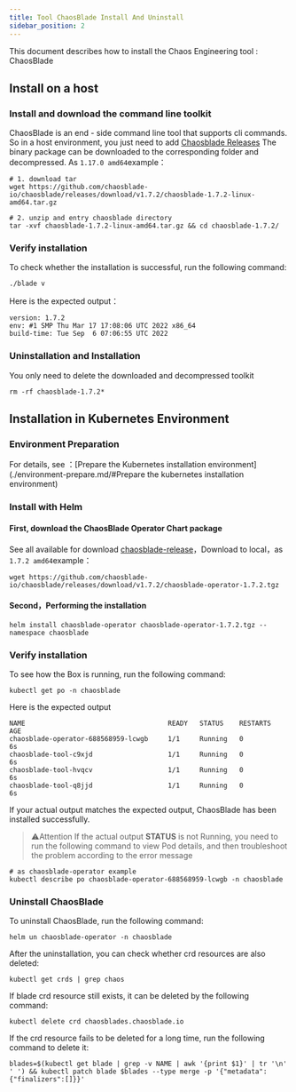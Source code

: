 ```yaml
---
title: Tool ChaosBlade Install And Uninstall
sidebar_position: 2
---
```


This document describes how to install the Chaos Engineering tool : ChaosBlade
## Install on a host
### Install and download the command line toolkit
ChaosBlade is an end - side command line tool that supports cli commands. So in a host environment, you just need to add [Chaosblade Releases](https://github.com/chaosblade-io/chaosblade/releases) The binary package can be downloaded to the corresponding folder and decompressed. As `1.17.0 amd64`example：
```shell
# 1. download tar
wget https://github.com/chaosblade-io/chaosblade/releases/download/v1.7.2/chaosblade-1.7.2-linux-amd64.tar.gz

# 2. unzip and entry chaosblade directory
tar -xvf chaosblade-1.7.2-linux-amd64.tar.gz && cd chaosblade-1.7.2/
```
### Verify installation
To check whether the installation is successful, run the following command:
```shell
./blade v
```
Here is the expected output：
```shell
version: 1.7.2
env: #1 SMP Thu Mar 17 17:08:06 UTC 2022 x86_64
build-time: Tue Sep  6 07:06:55 UTC 2022
```
### Uninstallation and Installation
You only need to delete the downloaded and decompressed toolkit
```shell
rm -rf chaosblade-1.7.2*
```
##  Installation in Kubernetes Environment
### Environment Preparation
For details, see ：[Prepare the Kubernetes installation  environment](./environment-prepare.md/#Prepare the kubernetes installation environment)
### Install with Helm
#### First, download the ChaosBlade Operator Chart package
See all available for download [chaosblade-release](https://github.com/chaosblade-io/chaosblade/releases)，Download to local，as `1.7.2 amd64`example：
```shell
wget https://github.com/chaosblade-io/chaosblade/releases/download/v1.7.2/chaosblade-operator-1.7.2.tgz
```
#### Second，Performing the installation
```shell
helm install chaosblade-operator chaosblade-operator-1.7.2.tgz --namespace chaosblade
```
### Verify installation
To see how the Box is running, run the following command:
```shell
kubectl get po -n chaosblade
```
Here is the expected output
```shell
NAME                                    READY   STATUS    RESTARTS   AGE
chaosblade-operator-688568959-lcwgb     1/1     Running   0          6s
chaosblade-tool-c9xjd                   1/1     Running   0          6s
chaosblade-tool-hvqcv                   1/1     Running   0          6s
chaosblade-tool-q8jjd                   1/1     Running   0          6s
```

If your actual output matches the expected output, ChaosBlade has been installed successfully.
> ⚠️Attention 
> If the actual output **STATUS** is not Running, you need to run the following command to view Pod details, and then troubleshoot the problem according to the error message

```shell
# as chaosblade-operator example
kubectl describe po chaosblade-operator-688568959-lcwgb -n chaosblade
```
###  Uninstall ChaosBlade
To uninstall ChaosBlade, run the following command:
```shell
helm un chaosblade-operator -n chaosblade
```
After the uninstallation, you can check whether crd resources are also deleted:
```shell
kubectl get crds | grep chaos
```
If blade crd resource still exists, it can be deleted by the following command:
```shell
kubectl delete crd chaosblades.chaosblade.io
```
If the crd resource fails to be deleted for a long time, run the following command to delete it:
```shell
blades=$(kubectl get blade | grep -v NAME | awk '{print $1}' | tr '\n' ' ') && kubectl patch blade $blades --type merge -p '{"metadata":{"finalizers":[]}}'
```
